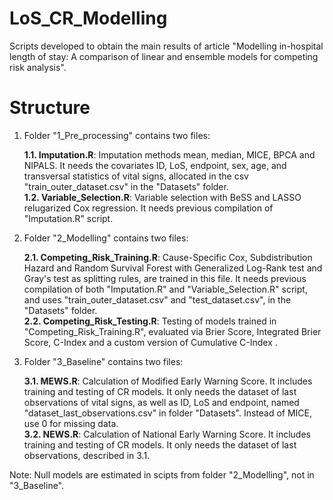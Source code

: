 # LoS_CR_Modelling
Scripts developed to obtain the main results of article "Modelling in-hospital length of stay: A comparison of linear and ensemble models for competing risk analysis".

# Structure

1. Folder "1_Pre_processing" contains two files: <br />

   **1.1. Imputation.R**: Imputation methods mean, median, MICE, BPCA and NIPALS. It needs the covariates ID, LoS, endpoint, sex, age, and transversal statistics of vital signs, allocated in the csv "train_outer_dataset.csv" in the "Datasets" folder.  <br />
   **1.2. Variable_Selection.R**: Variable selection with BeSS and LASSO relugarized Cox regression. It needs previous compilation of "Imputation.R" script.  <br />
2. Folder "2_Modelling" contains two files:  <br />

   **2.1. Competing_Risk_Training.R**: Cause-Specific Cox, Subdistribution Hazard and Random Survival Forest with Generalized Log-Rank test and Gray's test as splitting rules, are trained in this file. It needs previous compilation of both "Imputation.R" and "Variable_Selection.R" script, and uses "train_outer_dataset.csv" and "test_dataset.csv", in the "Datasets" folder.  <br />
   **2.2. Competing_Risk_Testing.R**: Testing of models trained in "Competing_Risk_Training.R", evaluated via Brier Score, Integrated Brier Score, C-Index and a custom version of Cumulative C-Index .  <br />

3. Folder "3_Baseline" contains two files:  <br />

   **3.1. MEWS.R**: Calculation of Modified Early Warning Score. It includes training and testing of CR models. It only needs the dataset of last observations of vital signs, as well as ID, LoS and endpoint, named "dataset_last_observations.csv" in folder "Datasets". Instead of MICE, use 0 for missing data. <br />
   **3.2. NEWS.R**: Calculation of National Early Warning Score. It includes training and testing of CR models. It only needs the dataset of last observations, described in 3.1.  <br />

Note: Null models are estimated in scipts from folder "2_Modelling", not in "3_Baseline".
